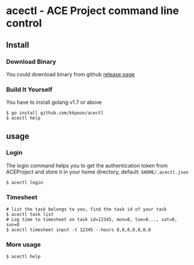 # acectl - ACE Project command line control

## Install

### Download Binary

You could download binary from github [release page](https://github.com/kkpoon/acectl/releases)

### Build It Yourself

You have to install golang v1.7 or above

```shell
$ go install github.com/kkpoon/acectl
$ acectl help
```

## usage

### Login

The login command helps you to get the authentication token from ACEProject
and store it in your home directory, default: `$HOME/.acectl.json`

```shell
$ acectl login
```

### Timesheet

```shell
# list the task belongs to you, find the task id of your task
$ acectl task list
# Log time to timesheet on task id=12345, mon=8, tue=8..., sat=0, sun=0
$ acectl timesheet input -t 12345 --hours 8,8,8,8,8,0,0
```

### More usage

```shell
$ acectl help
```
